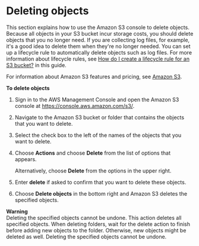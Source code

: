 # Deleting objects<a name="delete-objects"></a>

This section explains how to use the Amazon S3 console to delete objects\. Because all objects in your S3 bucket incur storage costs, you should delete objects that you no longer need\. If you are collecting log files, for example, it's a good idea to delete them when they're no longer needed\. You can set up a lifecycle rule to automatically delete objects such as log files\. For more information about lifecycle rules, see [How do I create a lifecycle rule for an S3 bucket?](create-lifecycle.md) in this guide\.

For information about Amazon S3 features and pricing, see [Amazon S3](https://aws.amazon.com/s3/)\.

**To delete objects**

1. Sign in to the AWS Management Console and open the Amazon S3 console at [https://console\.aws\.amazon\.com/s3/](https://console.aws.amazon.com/s3/)\.

1. Navigate to the Amazon S3 bucket or folder that contains the objects that you want to delete\.

1. Select the check box to the left of the names of the objects that you want to delete\.

1. Choose **Actions** and choose **Delete** from the list of options that appears\.

   Alternatively, choose **Delete** from the options in the upper right\. 

1. Enter **delete** if asked to confirm that you want to delete these objects\.

1. Choose **Delete objects** in the bottom right and Amazon S3 deletes the specified objects\.

**Warning**  
Deleting the specified objects cannot be undone\.
This action deletes all specified objects\. When deleting folders, wait for the delete action to finish before adding new objects to the folder\. Otherwise, new objects might be deleted as well\.
Deleting the specified objects cannot be undone\.